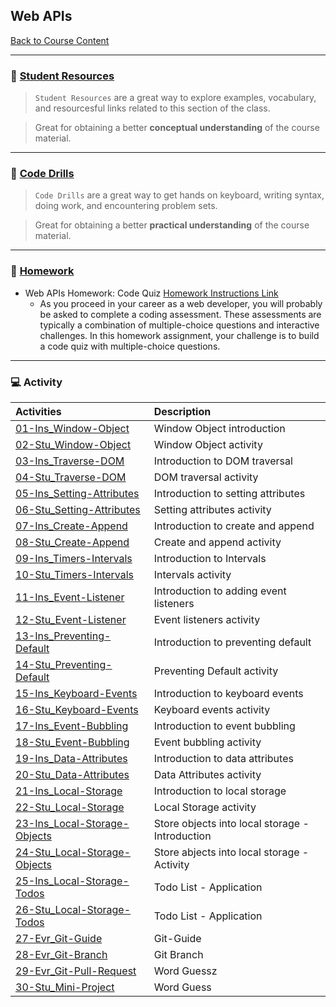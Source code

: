 ## Web APIs
[Back to Course Content](../../README.md)

-----
### :book: **[Student Resources](student-resources/README.md)**

> `Student Resources` are a great way to explore examples, vocabulary, and resourcesful links related to this section of the class.

> Great for obtaining a better **conceptual understanding** of the course material. 

------
### :dart: **[Code Drills](code-drills/README.md)**

> `Code Drills` are a great way to get hands on keyboard, writing syntax, doing work, and encountering problem sets. 

> Great for obtaining a better **practical understanding** of the course material. 

-----
### :pencil: **[Homework](homework/README.md)**

- Web APIs Homework: Code Quiz
[Homework Instructions Link](homework/README.md)
    * As you proceed in your career as a web developer, you will probably be asked to complete a coding assessment. These assessments are typically a combination of multiple-choice questions and interactive challenges. In this homework assignment, your challenge is to build a code quiz with multiple-choice questions.


-----
### :computer: Activity

|  Activities |  Description |
|:--	|:--
|[01-Ins_Window-Object](activities/01-Ins_Window-Object)| Window Object introduction |
|[02-Stu_Window-Object](activities/02-Stu_Window-Object)| Window Object activity |
|[03-Ins_Traverse-DOM](activities/03-Ins_Traverse-DOM)| Introduction to DOM traversal |
|[04-Stu_Traverse-DOM](activities/04-Stu_Traverse-DOM)| DOM traversal activity |
|[05-Ins_Setting-Attributes](activities/05-Ins_Setting-Attributes)| Introduction to setting attributes |
|[06-Stu_Setting-Attributes](activities/06-Stu_Setting-Attributes)| Setting attributes activity |
|[07-Ins_Create-Append](activities/07-Ins_Create-Append)| Introduction to create and append |
|[08-Stu_Create-Append](activities/08-Stu_Create-Append)| Create and append activity |
|[09-Ins_Timers-Intervals](activities/09-Ins_Timers-Intervals)| Introduction to Intervals |
|[10-Stu_Timers-Intervals](activities/10-Stu_Timers-Intervals)| Intervals activity |
|[11-Ins_Event-Listener](activities/11-Ins_Event-Listener)| Introduction to adding event listeners |
|[12-Stu_Event-Listener](activities/12-Stu_Event-Listener)| Event listeners activity |
|[13-Ins_Preventing-Default](activities/13-Ins_Preventing-Default)| Introduction to preventing default |
|[14-Stu_Preventing-Default](activities/14-Stu_Preventing-Default)| Preventing Default activity |
|[15-Ins_Keyboard-Events](activities/15-Ins_Keyboard-Events)| Introduction to keyboard events |
|[16-Stu_Keyboard-Events](activities/16-Stu_Keyboard-Events)| Keyboard events activity |
|[17-Ins_Event-Bubbling](activities/17-Ins_Event-Bubbling)| Introduction to event bubbling |
|[18-Stu_Event-Bubbling](activities/18-Stu_Event-Bubbling)| Event bubbling activity |
|[19-Ins_Data-Attributes](activities/19-Ins_Data-Attributes)| Introduction to data attributes |
|[20-Stu_Data-Attributes](activities/20-Stu_Data-Attributes)| Data Attributes activity |
|[21-Ins_Local-Storage](activities/21-Ins_Local-Storage)| Introduction to local storage |
|[22-Stu_Local-Storage](activities/22-Stu_Local-Storage)| Local Storage activity |
|[23-Ins_Local-Storage-Objects](activities/23-Ins_Local-Storage-Objects)| Store objects into local storage - Introduction |
|[24-Stu_Local-Storage-Objects](activities/24-Stu_Local-Storage-Objects)| Store abjects into local storage - Activity |
|[25-Ins_Local-Storage-Todos](activities/25-Ins_Local-Storage-Todos)| Todo List - Application |
|[26-Stu_Local-Storage-Todos](activities/26-Stu_Local-Storage-Todos)| Todo List - Application |
|[27-Evr_Git-Guide](activities/27-Evr_Git-Guide)| Git-Guide |
|[28-Evr_Git-Branch](activities/28-Evr_Git-Branch)| Git Branch |
|[29-Evr_Git-Pull-Request](activities/29-Evr_Git-Pull-Request)| Word Guessz |
|[30-Stu_Mini-Project](activities/30-Stu_Mini-Project)| Word Guess |

